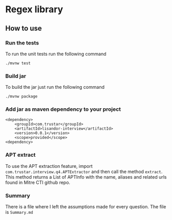 # Regex library



## How to use

### Run the tests
To run the unit tests run the following command

`./mvnw test`

### Build jar 

To build the jar just run the following command 

`./mvnw package`


### Add jar as maven dependency to your project

    <dependency>
        <groupId>com.trustar</groupId>
        <artifactId>lisandor-interview</artifactId>
        <version>0.0.1</version>
        <scope>provided</scope>
    <dependency>

### APT extract
To use the APT extraction feature, import  `com.trustar.interview.q4.APTExtractor`  and then call the method `extract`.
This method returns a List of APTInfo with the name, aliases and related urls found in Mitre CTI github repo.
    
### Summary

There is a file where I left the assumptions made for every question. The file is `Summary.md` 
